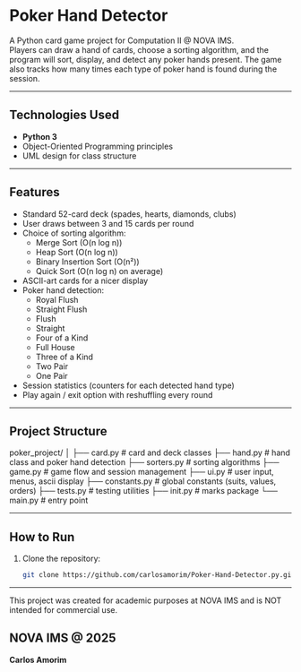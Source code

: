 # Poker Hand Detector

A Python card game project for Computation II @ NOVA IMS.  
Players can draw a hand of cards, choose a sorting algorithm, and the program will sort, display, and detect any poker hands present. The game also tracks how many times each type of poker hand is found during the session.

---

## Technologies Used
- **Python 3**
- Object-Oriented Programming principles
- UML design for class structure

---

## Features
- Standard 52-card deck (spades, hearts, diamonds, clubs)
- User draws between 3 and 15 cards per round
- Choice of sorting algorithm:
  - Merge Sort (O(n log n))
  - Heap Sort (O(n log n))
  - Binary Insertion Sort (O(n²))
  - Quick Sort (O(n log n) on average)
- ASCII-art cards for a nicer display
- Poker hand detection:
  - Royal Flush
  - Straight Flush
  - Flush
  - Straight
  - Four of a Kind
  - Full House
  - Three of a Kind
  - Two Pair
  - One Pair
- Session statistics (counters for each detected hand type)
- Play again / exit option with reshuffling every round

---

## Project Structure

poker_project/
│
├── card.py          # card and deck classes
├── hand.py          # hand class and poker hand detection
├── sorters.py       # sorting algorithms
├── game.py          # game flow and session management
├── ui.py            # user input, menus, ascii display
├── constants.py     # global constants (suits, values, orders)
├── tests.py         # testing utilities
├── init.py          # marks package
└── main.py          # entry point

---

## How to Run
1. Clone the repository:
   ```bash
   git clone https://github.com/carlosamorim/Poker-Hand-Detector.py.git

---
This project was created for academic purposes at NOVA IMS and is NOT intended for commercial use.

## NOVA IMS @ 2025
**Carlos Amorim**
